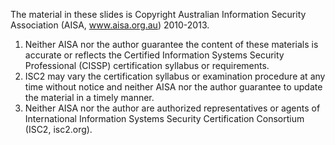 The material in these slides is Copyright Australian Information Security Association (AISA, www.aisa.org.au) 2010-2013.

 1. Neither AISA nor the author guarantee the content of these materials is accurate or reflects the Certified Information Systems Security Professional (CISSP) certification syllabus or requirements. 
 2. ISC2 may vary the certification syllabus or examination procedure at any time without notice and neither AISA nor the author guarantee to update the material in a timely manner. 
 3. Neither AISA nor the author are authorized representatives or agents of International Information Systems Security Certification Consortium (ISC2, isc2.org).

